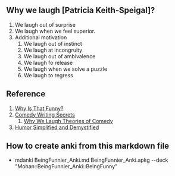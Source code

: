 ## Why we laugh [Patricia Keith-Speigal]?

1. We laugh out of surprise
2. We laugh when we feel superior.
3. Additional motivation
   1. We laugh out of instinct
   2. We laugh at incongruity
   3. We laugh out of ambivalence
   4. We laugh fo release
   5. We laugh when we solve a puzzle
   6. We laugh to regress



## Reference
1. [Why Is That Funny?](https://news.ycombinator.com/item?id=33299987)
2. [Comedy Writing Secrets](https://read.amazon.com/?asin=B01AOH7B64&ref_=kwl_kr_iv_rec_1&languge=en-US)
   1. [Why We Laugh Theories of Comedy](https://www.bookshep.com/funny/why-we-laugh-theories-of-comedy.html)
3. [Humor Simplified and Demystified](https://afunnieryou.com/humor-simplified-demystified/)

## How to create anki from this markdown file

* mdanki BeingFunnier_Anki.md BeingFunnier_Anki.apkg --deck "Mohan::BeingFunnier_Anki::BeingFunny"
